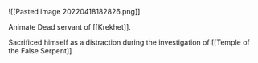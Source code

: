 ![[Pasted image 20220418182826.png]]

Animate Dead servant of [[Krekhet]]. 

Sacrificed himself as a distraction during the investigation of [[Temple of the False Serpent]]


